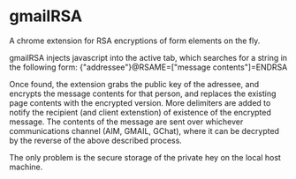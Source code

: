 gmailRSA
========

A chrome extension for RSA encryptions of form elements on the fly.



gmailRSA injects javascript into the active tab, which searches for a string in the following form: 
{"addressee"}@RSAME=["message contents"]=ENDRSA

Once found, the extension grabs the public key of the adressee, and encrypts the message contents for that person,
and replaces the existing page contents with the encrypted version. More delimiters are added to notify the recipient
(and client extenstion) of existence of the encrypted message.
The contents of the message are sent over whichever communications channel (AIM, GMAIL, GChat),
where it can be decrypted by the reverse of the above described process.

The only problem is the secure storage of the private hey on the local host machine. 




